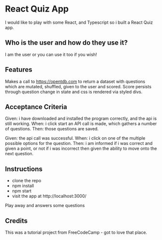 # React Quiz App

I would like to play with some React, and Typescript so i built a React Quiz app.

## Who is the user and how do they use it?

I am the user or you can use it too if you wish!

## Features

Makes a call to https://opentdb.com to return a dataset with questions which are mutated, shuffled, given to the user and scored. Score persists through question change in state and css is rendered via styled divs. 

## Acceptance Criteria

Given: i have downloaded and installed the program correctly, and the api is still working.
When: i click start an API call is made, which gathers a number of questions.
Then: those questions are saved.

Given: the api call was successful.
When: i click on one of the multiple possible options for the question.
Then: i am informed if i was correct and given a point, or not if i was incorrect then given the ability to move onto the next question.

## Instructions

* clone the repo
* npm install
* npm start
* visit the app at http://localhost:3000/

Play away and answers some questions

## Credits

This was a tutorial project from FreeCodeCamp - got to love that place. 
